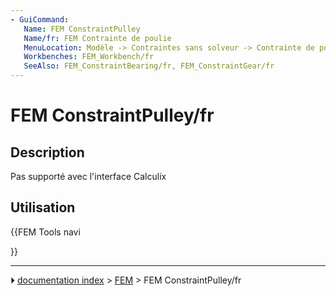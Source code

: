 ```yaml
---
- GuiCommand:
   Name: FEM ConstraintPulley
   Name/fr: FEM Contrainte de poulie
   MenuLocation: Modèle -> Contraintes sans solveur -> Contrainte de poulie
   Workbenches: FEM_Workbench/fr
   SeeAlso: FEM_ConstraintBearing/fr, FEM_ConstraintGear/fr
---
```


# FEM ConstraintPulley/fr

## Description

Pas supporté avec l\'interface Calculix

## Utilisation





{{FEM Tools navi

}}



---
⏵ [documentation index](../README.md) > [FEM](Category_FEM.md) > FEM ConstraintPulley/fr
